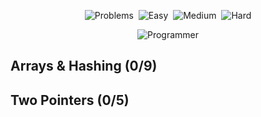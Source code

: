 <div align='center'>

![Problems](https://img.shields.io/badge/Total_Problems-0-blueviolet)&nbsp;
![Easy](https://img.shields.io/badge/Easy-0-success)&nbsp;
![Medium](https://img.shields.io/badge/Medium-0-orange)&nbsp;
![Hard](https://img.shields.io/badge/Hard-0-red)

![Programmer](https://i.ibb.co/bb8pMyC/Cover-Page.jpg)

</div>

## Arrays & Hashing (0/9)

## Two Pointers (0/5)
